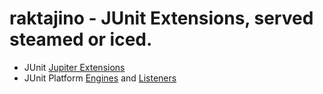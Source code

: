 # raktajino - JUnit Extensions, served steamed or iced.

* JUnit [Jupiter Extensions](https://junit.org/junit5/docs/current/user-guide/#extensions)
* JUnit Platform [Engines](https://junit.org/junit5/docs/current/user-guide/#launcher-api-engines-custom) and [Listeners](https://junit.org/junit5/docs/current/user-guide/#launcher-api-listeners-custom)
